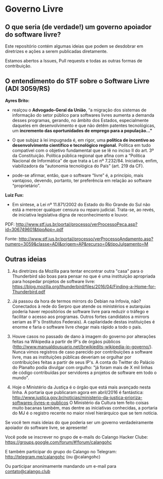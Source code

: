 # Governo Livre
## O que seria (de verdade!) um governo apoiador do software livre?

Este repositório contém algumas ideias que podem se desdobrar em diretrizes e ações a serem publicadas diretamente.
 
Estamos abertos a Issues, Pull requests e todas as outras formas de contribuição.

## O entendimento do STF sobre o Software Livre (ADI 3059/RS)

**Ayres Brito:**

 - realçou o **Advogado-Geral da União**, “a migração dos sistemas de informação do setor público para softwares livres aumenta a demanda desses programas, gerando, no âmbito dos Estados, especialmente daqueles em desenvolvimento e que não detêm patentes tecnológicas, um **incremento das oportunidades de emprego para a população..."**

 - O que subjaz à lei impugnada é, em rigor, uma **política de incentivo ao desenvolvimento científico e tecnológico regional.** Política em tudo compatível com o objetivo fundamental que se lê no inciso II do art. 3º da Constituição. Política pública regional que afina com a “Política Nacional de Informática” de que trata a Lei nº 7.232/84. Iniciativa, enfim, viabilizadora da “autonomia tecnológica do País” (art. 219 da CF).

 - pode-se afirmar, então, que o software “livre” é, a princípio, mais vantajoso, devendo, portanto, ter preferência em relação ao software “proprietário”.

**Luiz Fux:**

 - Em síntese, a Lei nº 11.871/2002 do Estado do Rio Grande do Sul não está a merecer qualquer censura ou reparo judicial. Trata-se, ao revés, de iniciativa legislativa digna de reconhecimento e louvor.

PDF: http://www.stf.jus.br/portal/processo/verProcessoPeca.asp?id=306749601&tipoApp=.pdf

Fonte: http://www.stf.jus.br/portal/processo/verProcessoAndamento.asp?numero=3059&classe=ADI&origem=AP&recurso=0&tipoJulgamento=M


## Outras ideias

 1) As diretrizes da Mozilla para tentar encontrar outra "casa" para o  Thunderbird são boas para pensar no que é uma instituição apropriada para hospedar projetos de software livre:
 https://blog.mozilla.org/thunderbird/files/2016/04/Finding-a-Home-for-Thunderbird.pdf

 2) Já passou da hora de termos mirrors do Debian na Infovia, não? Conectados à rede do Serpro que atende os ministérios e autarquias poderia haver repositórios de software livre para reduzir o tráfego e facilitar o acesso aos programas. Outros fortes candidatos a mirrors seriam as IF's (Institutos Federais). A capilaridade destas instituições é enorme e faria o software livre chegar mais rápido a todo o país.

 3) Houve casos no passado de dano à imagem do governo por alterações feitas na Wikipedia a partir de IP's de órgãos públicos  (http://www.manualdousuario.net/brwikiedits-wikipedia-ip-governo/). Nunca vimos registros de caso parecido por contribuições a software livre, mas as instituições públicas deveriam se orgulhar por contribuições feitas a partir de seus IP's. A conta do Twitter do Palácio do Planalto podia divulgar com orgulho: "já foram mais de X mil linhas de código contribuídas por servidores a projetos de software em todo o mundo".

 4) Hoje o Ministério da Justiça é o órgão que está mais avançado nesta linha. A portaria que publicaram agora em abril/2016 é fantástica:
 http://www.justica.gov.br/noticias/ministerio-da-justica-prioriza-softwares-livres-e-publicos
 O Ministério da Cultura tem feito coisas muito bacanas também, mas dentre as iniciativas conhecidas, a portaria do MJ é o registro recente no maior nível hierárquico que se tem notícia.
 
Se você tem mais ideias do que poderia ser um governo verdadeiramente apoiador do software livre, se apresente! 

Você pode se inscrever no grupo de e-mails do Calango Hacker Clube: https://groups.google.com/forum/#!forum/calangohc

E também participar do grupo do Calango no Telegram: http://telegram.me/calangohc (ou @calangohc)

Ou participar anonimamente mandando um e-mail para contato@calango.club
